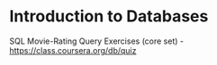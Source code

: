 Introduction to Databases
========

SQL Movie-Rating Query Exercises (core set) - https://class.coursera.org/db/quiz
